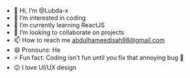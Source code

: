 - 👋 Hi, I’m @Lubda-x
- 👀 I’m interested in coding
- 🌱 I’m currently learning ReactJS
- 💞️ I’m looking to collaborate on projects
- 📫 How to reach me abdulhameedisah98@gmail.com
- 😄 Pronouns: He
- ⚡ Fun fact: Coding isn't fun until you fix that annoying bug 🐞
- 😉 I love UI/UX design

<!---
Lubda-x/Lubda-x is a ✨ special ✨ repository because its `README.md` (this file) appears on your GitHub profile.
You can click the Preview link to take a look at your changes.
--->
